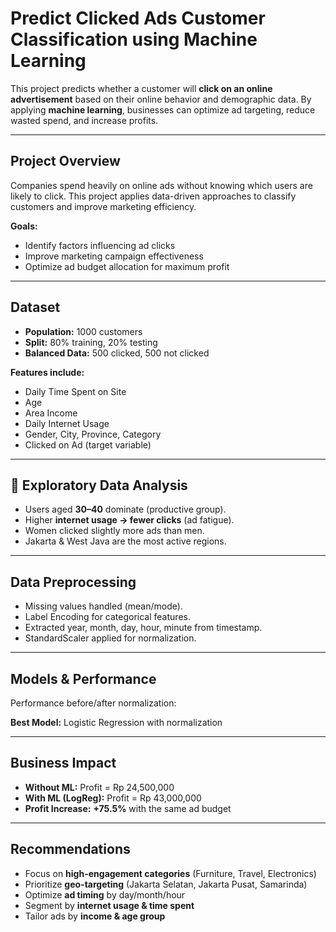 # Predict Clicked Ads Customer Classification using Machine Learning

This project predicts whether a customer will **click on an online advertisement** based on their online behavior and demographic data. By applying **machine learning**, businesses can optimize ad targeting, reduce wasted spend, and increase profits.

---

## Project Overview
Companies spend heavily on online ads without knowing which users are likely to click. This project applies data-driven approaches to classify customers and improve marketing efficiency.

**Goals:**
- Identify factors influencing ad clicks  
- Improve marketing campaign effectiveness  
- Optimize ad budget allocation for maximum profit  

---

## Dataset
- **Population:** 1000 customers  
- **Split:** 80% training, 20% testing  
- **Balanced Data:** 500 clicked, 500 not clicked  

**Features include:**
- Daily Time Spent on Site  
- Age  
- Area Income  
- Daily Internet Usage  
- Gender, City, Province, Category  
- Clicked on Ad (target variable)  

---

## 🔎 Exploratory Data Analysis
- Users aged **30–40** dominate (productive group).  
- Higher **internet usage → fewer clicks** (ad fatigue).  
- Women clicked slightly more ads than men.  
- Jakarta & West Java are the most active regions.  

---

## Data Preprocessing
- Missing values handled (mean/mode).  
- Label Encoding for categorical features.  
- Extracted year, month, day, hour, minute from timestamp.  
- StandardScaler applied for normalization.  

---

## Models & Performance
Performance before/after normalization:

**Best Model:** Logistic Regression with normalization

---

## Business Impact
- **Without ML:** Profit = Rp 24,500,000  
- **With ML (LogReg):** Profit = Rp 43,000,000  
- **Profit Increase:** **+75.5%** with the same ad budget  

---

## Recommendations
- Focus on **high-engagement categories** (Furniture, Travel, Electronics)  
- Prioritize **geo-targeting** (Jakarta Selatan, Jakarta Pusat, Samarinda)  
- Optimize **ad timing** by day/month/hour  
- Segment by **internet usage & time spent**  
- Tailor ads by **income & age group**  
